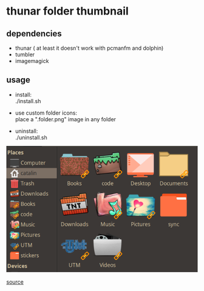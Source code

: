 # thunar folder thumbnail

## dependencies
- thunar ( at least it doesn't work with pcmanfm and dolphin)
- tumbler  
- imagemagick  

## usage 
- install:  
	./install.sh  

- use custom folder icons:  
	place a ".folder.png" image in any folder  

- uninstall:  
	 ./uninstall.sh  

![example](example/example.png)

[source](https://forums.linuxmint.com/viewtopic.php?t=323757)
